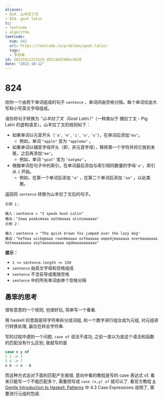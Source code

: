 ```yaml
---
aliases:
- 824. 山羊拉丁文
- 824. goat latin
tc:
- leetcode
- algorithm
leetcode:
  num: 842
  url: https://leetcode.cn/problems/goat-latin/
  tags:
  - 字符串
id: 20221012215328_d91116d700bc4428
date: "2022-10-12"
---
```


# 824

给你一个由若干单词组成的句子 `sentence` ，单词间由空格分隔。每个单词仅由大写和小写英文字母组成。

请你将句子转换为 *“*山羊拉丁文（*Goat Latin*）*”*（一种类似于 猪拉丁文 - Pig Latin 的虚构语言）。山羊拉丁文的规则如下：

*   如果单词以元音开头（`'a'`, `'e'`, `'i'`, `'o'`, `'u'`），在单词后添加`"ma"`。
    *   例如，单词 `"apple"` 变为 `"applema"` 。
*   如果单词以辅音字母开头（即，非元音字母），移除第一个字符并将它放到末尾，之后再添加`"ma"`。
    *   例如，单词 `"goat"` 变为 `"oatgma"` 。
*   根据单词在句子中的索引，在单词最后添加与索引相同数量的字母`'a'`，索引从 `1` 开始。
    *   例如，在第一个单词后添加 `"a"` ，在第二个单词后添加 `"aa"` ，以此类推。

返回将 `sentence` 转换为山羊拉丁文后的句子。

```
示例 1：

输入：sentence = "I speak Goat Latin"
输出："Imaa peaksmaaa oatGmaaaa atinLmaaaaa"
示例 2：

输入：sentence = "The quick brown fox jumped over the lazy dog"
输出："heTmaa uickqmaaa rownbmaaaa oxfmaaaaa umpedjmaaaaaa overmaaaaaaa hetmaaaaaaaa azylmaaaaaaaaa ogdmaaaaaaaaaa"
```

**提示：**

* `1 <= sentence.length <= 150`
* `sentence` 由英文字母和空格组成
* `sentence` 不含前导或尾随空格
* `sentence` 中的所有单词由单个空格分隔

## 愚笨的思考

很有意思的一个规则, 也很好玩, 简单写一个看看.

用 haskell 的思路是将字符串拆分成词组, 和一个数字进行组合成为元组, 对元组进行转换处理, 最后在转会字符串.

写的过程中遇到一个问题, `case of` 语法不成功, 之前一直以为是这个语法和函数的匹配没有什么区别, 我就写的是
```hs
case x y of
1 2 -> 3
3 4 -> 7
n b -> n - b
```
而这种方式会对下面的匹配产生报错, 意向中看的教程是写的 case 表达式 of, 看来只能写一个不能匹配多个, 需要把写成 `case (x,y) of` 就可以了. 看官方教程 [A Gentle Introduction to Haskell: Patterns](https://www.haskell.org/tutorial/patterns.html) 中 4.3  Case Expressions 说明了, 需要进行元组的包装.
